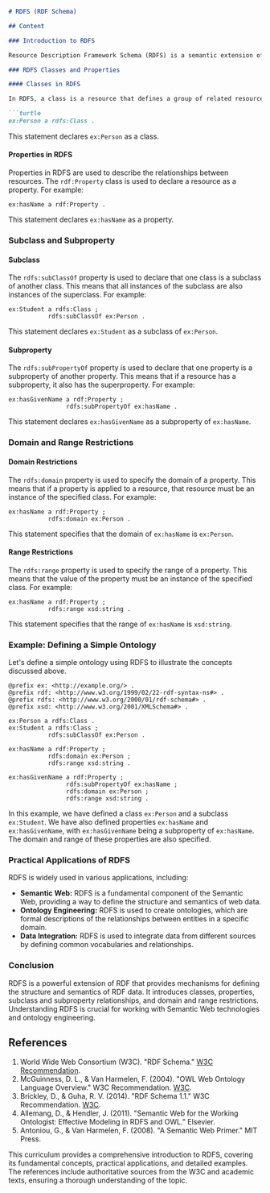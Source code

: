 ```markdown
# RDFS (RDF Schema)

## Content

### Introduction to RDFS

Resource Description Framework Schema (RDFS) is a semantic extension of RDF that provides mechanisms to describe groups of related resources and the relationships between these resources. RDFS introduces a basic vocabulary for describing properties and classes of RDF resources, with semantics for generalization-hierarchies of such properties and classes. It is crucial for defining ontologies and providing a formal way to describe the structure of RDF data.

### RDFS Classes and Properties

#### Classes in RDFS

In RDFS, a class is a resource that defines a group of related resources. The `rdfs:Class` is used to declare a resource as a class. For example:

```turtle
ex:Person a rdfs:Class .
```

This statement declares `ex:Person` as a class.

#### Properties in RDFS

Properties in RDFS are used to describe the relationships between resources. The `rdf:Property` class is used to declare a resource as a property. For example:

```turtle
ex:hasName a rdf:Property .
```

This statement declares `ex:hasName` as a property.

### Subclass and Subproperty

#### Subclass

The `rdfs:subClassOf` property is used to declare that one class is a subclass of another class. This means that all instances of the subclass are also instances of the superclass. For example:

```turtle
ex:Student a rdfs:Class ;
           rdfs:subClassOf ex:Person .
```

This statement declares `ex:Student` as a subclass of `ex:Person`.

#### Subproperty

The `rdfs:subPropertyOf` property is used to declare that one property is a subproperty of another property. This means that if a resource has a subproperty, it also has the superproperty. For example:

```turtle
ex:hasGivenName a rdf:Property ;
                rdfs:subPropertyOf ex:hasName .
```

This statement declares `ex:hasGivenName` as a subproperty of `ex:hasName`.

### Domain and Range Restrictions

#### Domain Restrictions

The `rdfs:domain` property is used to specify the domain of a property. This means that if a property is applied to a resource, that resource must be an instance of the specified class. For example:

```turtle
ex:hasName a rdf:Property ;
           rdfs:domain ex:Person .
```

This statement specifies that the domain of `ex:hasName` is `ex:Person`.

#### Range Restrictions

The `rdfs:range` property is used to specify the range of a property. This means that the value of the property must be an instance of the specified class. For example:

```turtle
ex:hasName a rdf:Property ;
           rdfs:range xsd:string .
```

This statement specifies that the range of `ex:hasName` is `xsd:string`.

### Example: Defining a Simple Ontology

Let's define a simple ontology using RDFS to illustrate the concepts discussed above.

```turtle
@prefix ex: <http://example.org/> .
@prefix rdf: <http://www.w3.org/1999/02/22-rdf-syntax-ns#> .
@prefix rdfs: <http://www.w3.org/2000/01/rdf-schema#> .
@prefix xsd: <http://www.w3.org/2001/XMLSchema#> .

ex:Person a rdfs:Class .
ex:Student a rdfs:Class ;
           rdfs:subClassOf ex:Person .

ex:hasName a rdf:Property ;
           rdfs:domain ex:Person ;
           rdfs:range xsd:string .

ex:hasGivenName a rdf:Property ;
                rdfs:subPropertyOf ex:hasName ;
                rdfs:domain ex:Person ;
                rdfs:range xsd:string .
```

In this example, we have defined a class `ex:Person` and a subclass `ex:Student`. We have also defined properties `ex:hasName` and `ex:hasGivenName`, with `ex:hasGivenName` being a subproperty of `ex:hasName`. The domain and range of these properties are also specified.

### Practical Applications of RDFS

RDFS is widely used in various applications, including:

- **Semantic Web:** RDFS is a fundamental component of the Semantic Web, providing a way to define the structure and semantics of web data.
- **Ontology Engineering:** RDFS is used to create ontologies, which are formal descriptions of the relationships between entities in a specific domain.
- **Data Integration:** RDFS is used to integrate data from different sources by defining common vocabularies and relationships.

### Conclusion

RDFS is a powerful extension of RDF that provides mechanisms for defining the structure and semantics of RDF data. It introduces classes, properties, subclass and subproperty relationships, and domain and range restrictions. Understanding RDFS is crucial for working with Semantic Web technologies and ontology engineering.

## References

1. World Wide Web Consortium (W3C). "RDF Schema." [W3C Recommendation](https://www.w3.org/TR/rdf-schema/).
2. McGuinness, D. L., & Van Harmelen, F. (2004). "OWL Web Ontology Language Overview." W3C Recommendation. [W3C](https://www.w3.org/TR/owl-features/).
3. Brickley, D., & Guha, R. V. (2014). "RDF Schema 1.1." W3C Recommendation. [W3C](https://www.w3.org/TR/rdf-schema/).
4. Allemang, D., & Hendler, J. (2011). "Semantic Web for the Working Ontologist: Effective Modeling in RDFS and OWL." Elsevier.
5. Antoniou, G., & Van Harmelen, F. (2008). "A Semantic Web Primer." MIT Press.

This curriculum provides a comprehensive introduction to RDFS, covering its fundamental concepts, practical applications, and detailed examples. The references include authoritative sources from the W3C and academic texts, ensuring a thorough understanding of the topic.
```